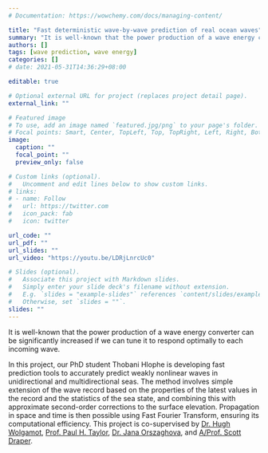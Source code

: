 ```yaml
---
# Documentation: https://wowchemy.com/docs/managing-content/

title: "Fast deterministic wave-by-wave prediction of real ocean waves"
summary: "It is well-known that the power production of a wave energy converter can be significantly increased if we can tune it to respond optimally to each incoming wave. This project aims to develop fast wave-by-wave prediction tools to accurately predict weakly nonlinear waves in unidirectional and multidirectional seas. Applications range from wave energy control to offshore operations to recreational activities."
authors: []
tags: [wave prediction, wave energy]
categories: []
# date: 2021-05-31T14:36:29+08:00

editable: true

# Optional external URL for project (replaces project detail page).
external_link: ""

# Featured image
# To use, add an image named `featured.jpg/png` to your page's folder.
# Focal points: Smart, Center, TopLeft, Top, TopRight, Left, Right, BottomLeft, Bottom, BottomRight.
image:
  caption: ""
  focal_point: ""
  preview_only: false

# Custom links (optional).
#   Uncomment and edit lines below to show custom links.
# links:
# - name: Follow
#   url: https://twitter.com
#   icon_pack: fab
#   icon: twitter

url_code: ""
url_pdf: ""
url_slides: ""
url_video: "https://youtu.be/LDRjLnrcUc0"

# Slides (optional).
#   Associate this project with Markdown slides.
#   Simply enter your slide deck's filename without extension.
#   E.g. `slides = "example-slides"` references `content/slides/example-slides.md`.
#   Otherwise, set `slides = ""`.
slides: ""
---
```


It is well-known that the power production of a wave energy converter can be significantly increased if we can tune it to respond optimally to each incoming wave.
<!-- This is possible if we know in advance what the incoming waves will look like some wave periods into the future.  -->
In this project, our PhD student Thobani Hlophe is developing fast prediction tools to accurately predict weakly nonlinear waves in unidirectional and multidirectional seas. The method involves simple extension of the wave record based on the properties of the latest values in the record and the statistics of the sea state, and combining this with approximate second-order corrections to the surface elevation. Propagation in space and time is then possible using Fast Fourier Transform, ensuring its computational efficiency.
This project is co-supervised by [Dr. Hugh Wolgamot](https://research-repository.uwa.edu.au/en/persons/hugh-wolgamot), [Prof. Paul H. Taylor](https://research-repository.uwa.edu.au/en/persons/paul-taylor), [Dr. Jana Orszaghova](https://research-repository.uwa.edu.au/en/persons/jana-orszaghova), and [A/Prof. Scott Draper](https://research-repository.uwa.edu.au/en/persons/scott-draper).

